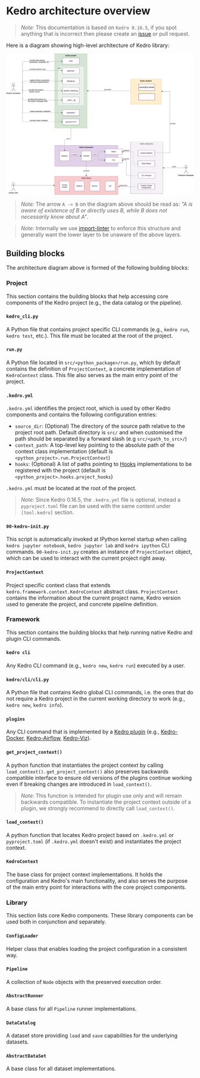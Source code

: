 # Kedro architecture overview


> *Note:* This documentation is based on `Kedro 0.16.5`, if you spot anything that is incorrect then please create an [issue](https://github.com/quantumblacklabs/kedro/issues) or pull request.

Here is a diagram showing high-level architecture of Kedro library:

![Kedro architecture diagram](../meta/images/kedro_architecture.png)

> *Note:* The arrow `A -> B` on the diagram above should be read as: _"A is aware of existence of B or directly uses B, while B does not necessarily know about A"_.

> *Note:* Internally we use [import-linter](https://github.com/seddonym/import-linter/) to enforce this structure and generally want the lower layer to be unaware of the above layers.

## Building blocks

The architecture diagram above is formed of the following building blocks:

### Project

This section contains the building blocks that help accessing core components of the Kedro project (e.g., the data catalog or the pipeline).

#### `kedro_cli.py`

A Python file that contains project specific CLI commands (e.g., `kedro run`, `kedro test`, etc.). This file must be located at the root of the project.

#### `run.py`

A Python file located in `src/<python_package>/run.py`, which by default contains the definition of `ProjectContext`, a concrete implementation of `KedroContext` class. This file also serves as the main entry point of the project.

#### `.kedro.yml`

`.kedro.yml` identifies the project root, which is used by other Kedro components and contains the following configuration entries:
- `source_dir`: (Optional) The directory of the source path relative to the project root path. Default directory is `src/` and when customised the path should be separated by a forward slash (e.g `src/<path_to_src>/`)
- `context_path`: A top-level key pointing to the absolute path of the context class implementation (default is `<python_project>.run.ProjectContext`)
- `hooks`: (Optional) A list of paths pointing to [Hooks](../07_extend_kedro/04_hooks.md) implementations to be registered with the project (default is `<python_project>.hooks.project_hooks`)

`.kedro.yml` must be located at the root of the project.

> *Note:* Since Kedro 0.16.5, the `.kedro.yml` file is optional, instead a `pyproject.toml` file can be used with the same content under `[tool.kedro]` section.

#### `00-kedro-init.py`

This script is automatically invoked at IPython kernel startup when calling `kedro jupyter notebook`, `kedro jupyter lab` and `kedro ipython` CLI commands. `00-kedro-init.py` creates an instance of `ProjectContext` object, which can be used to interact with the current project right away.

#### `ProjectContext`

Project specific context class that extends `kedro.framework.context.KedroContext` abstract class. `ProjectContext` contains the information about the current project name, Kedro version used to generate the project, and concrete pipeline definition.

### Framework

This section contains the building blocks that help running native Kedro and plugin CLI commands.

#### `kedro cli`

Any Kedro CLI command (e.g., `kedro new`, `kedro run`) executed by a user.

#### `kedro/cli/cli.py`

A Python file that contains Kedro global CLI commands, i.e. the ones that do not require a Kedro project in the current working directory to work (e.g., `kedro new`, `kedro info`).

#### `plugins`

Any CLI command that is implemented by a [Kedro plugin](../07_extend_kedro/05_plugins.md) (e.g., [Kedro-Docker](https://github.com/quantumblacklabs/kedro-docker), [Kedro-Airflow](https://github.com/quantumblacklabs/kedro-airflow), [Kedro-Viz](https://github.com/quantumblacklabs/kedro-viz)).

#### `get_project_context()`

A python function that instantiates the project context by calling `load_context()`. `get_project_context()` also preserves backwards compatible interface to ensure old versions of the plugins continue working even if breaking changes are introduced in `load_context()`.

> *Note:* This function is intended for plugin use only and will remain backwards compatible. To instantiate the project context outside of a plugin, we strongly recommend to directly call `load_context()`.

#### `load_context()`

A python function that locates Kedro project based on `.kedro.yml` or `pyproject.toml` (if `.kedro.yml` doesn't exist) and instantiates the project context.

#### `KedroContext`

The base class for project context implementations. It holds the configuration and Kedro's main functionality, and also serves the purpose of the main entry point for interactions with the core project components.

### Library

This section lists core Kedro components. These library components can be used both in conjunction and separately.

#### `ConfigLoader`

Helper class that enables loading the project configuration in a consistent way.

#### `Pipeline`

A collection of `Node` objects with the preserved execution order.

#### `AbstractRunner`

A base class for all `Pipeline` runner implementations.

#### `DataCatalog`

A dataset store providing `load` and `save` capabilities for the underlying datasets.

#### `AbstractDataSet`

A base class for all dataset implementations.
